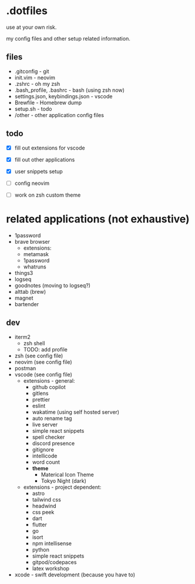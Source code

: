 # .dotfiles
use at your own risk. 

my config files and other setup related information.

## files
- .gitconfig - git
- init.vim - neovim
- .zshrc - oh my zsh
- .bash_profile, .bashrc - bash (using zsh now)
- settings.json, keybindings.json - vscode
- Brewfile - Homebrew dump
- setup.sh - todo
- /other - other application config files

## todo
- [X] fill out extensions for vscode
- [X] fill out other applications
- [X] user snippets setup
- [ ] config neovim
- [ ] work on zsh custom theme


# related applications (not exhaustive)
- 1password
- brave browser
  - extensions:
  - metamask
  - 1password
  - whatruns
- things3
- logseq
- goodnotes (moving to logseq?)
- alttab (brew)
- magnet
- bartender

## dev
- iterm2
  - zsh shell
  - TODO: add profile
- zsh (see config file)
- neovim (see config file)
- postman
- vscode (see config file)
  - extensions - general:
    - github copilot
    - gitlens
    - prettier
    - eslint
    - wakatime (using self hosted server)
    - auto rename tag
    - live server
    - simple react snippets
    - spell checker
    - discord presence
    - gitignore
    - intellicode
    - word count
    - **theme**
      - Materical Icon Theme
      - Tokyo Night (dark)
  - extensions - project dependent:
    - astro
    - tailwind css
    - headwind 
    - css peek
    - dart
    - flutter
    - go
    - isort
    - npm intellisense
    - python
    - simple react snippets
    - gitpod/codepaces
    - latex workshop
- xcode - swift development (because you have to)
